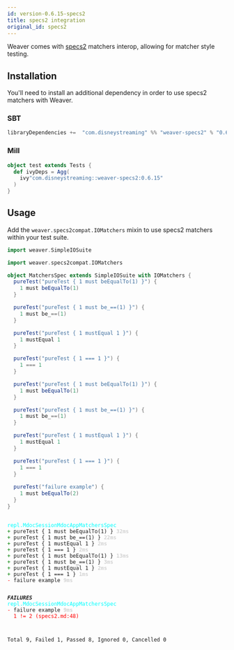 ```yaml
---
id: version-0.6.15-specs2
title: specs2 integration
original_id: specs2
---
```


Weaver comes with [specs2](http://specs2.org/) matchers interop, allowing for matcher style testing.

## Installation

You'll need to install an additional dependency in order to use specs2 matchers with Weaver.

### SBT
```scala
libraryDependencies +=  "com.disneystreaming" %% "weaver-specs2" % "0.6.15" % Test
```

### Mill
```scala
object test extends Tests {
  def ivyDeps = Agg(
    ivy"com.disneystreaming::weaver-specs2:0.6.15"
  )
}
```

## Usage

Add the `weaver.specs2compat.IOMatchers` mixin to use specs2 matchers within your test suite.

```scala
import weaver.SimpleIOSuite

import weaver.specs2compat.IOMatchers

object MatchersSpec extends SimpleIOSuite with IOMatchers {
  pureTest("pureTest { 1 must beEqualTo(1) }") {
    1 must beEqualTo(1)
  }

  pureTest("pureTest { 1 must be_==(1) }") {
    1 must be_==(1)
  }

  pureTest("pureTest { 1 mustEqual 1 }") {
    1 mustEqual 1
  }

  pureTest("pureTest { 1 === 1 }") {
    1 === 1
  }

  pureTest("pureTest { 1 must beEqualTo(1) }") {
    1 must beEqualTo(1)
  }

  pureTest("pureTest { 1 must be_==(1) }") {
    1 must be_==(1)
  }

  pureTest("pureTest { 1 mustEqual 1 }") {
    1 mustEqual 1
  }

  pureTest("pureTest { 1 === 1 }") {
    1 === 1
  }
  
  pureTest("failure example") {
    1 must beEqualTo(2)
  }
}
```

<div class='terminal'><pre><code class = 'nohighlight'>
<span style='color: cyan'>repl.MdocSessionMdocAppMatchersSpec</span>
<span style='color: green'>+&nbsp;</span>pureTest&nbsp;{&nbsp;1&nbsp;must&nbsp;beEqualTo(1)&nbsp;}&nbsp;<span style='color: lightgray'><b>32ms</span></b>
<span style='color: green'>+&nbsp;</span>pureTest&nbsp;{&nbsp;1&nbsp;must&nbsp;be_==(1)&nbsp;}&nbsp;<span style='color: lightgray'><b>22ms</span></b>
<span style='color: green'>+&nbsp;</span>pureTest&nbsp;{&nbsp;1&nbsp;mustEqual&nbsp;1&nbsp;}&nbsp;<span style='color: lightgray'><b>2ms</span></b>
<span style='color: green'>+&nbsp;</span>pureTest&nbsp;{&nbsp;1&nbsp;===&nbsp;1&nbsp;}&nbsp;<span style='color: lightgray'><b>2ms</span></b>
<span style='color: green'>+&nbsp;</span>pureTest&nbsp;{&nbsp;1&nbsp;must&nbsp;beEqualTo(1)&nbsp;}&nbsp;<span style='color: lightgray'><b>13ms</span></b>
<span style='color: green'>+&nbsp;</span>pureTest&nbsp;{&nbsp;1&nbsp;must&nbsp;be_==(1)&nbsp;}&nbsp;<span style='color: lightgray'><b>3ms</span></b>
<span style='color: green'>+&nbsp;</span>pureTest&nbsp;{&nbsp;1&nbsp;mustEqual&nbsp;1&nbsp;}&nbsp;<span style='color: lightgray'><b>2ms</span></b>
<span style='color: green'>+&nbsp;</span>pureTest&nbsp;{&nbsp;1&nbsp;===&nbsp;1&nbsp;}&nbsp;<span style='color: lightgray'><b>1ms</span></b>
<span style='color: red'>-&nbsp;</span>failure&nbsp;example&nbsp;<span style='color: lightgray'><b>9ms</span></b>

<span style='color: red'>*************</span>FAILURES<span style='color: red'>*************</span>
<span style='color: cyan'>repl.MdocSessionMdocAppMatchersSpec</span>
<span style='color: red'>-&nbsp;</span>failure&nbsp;example&nbsp;<span style='color: lightgray'><b>9ms</span></b><br /><span style='color: red'>&nbsp;&nbsp;1&nbsp;!=&nbsp;2&nbsp;(specs2.md:48)</span>

Total&nbsp;9,&nbsp;Failed&nbsp;1,&nbsp;Passed&nbsp;8,&nbsp;Ignored&nbsp;0,&nbsp;Cancelled&nbsp;0
</code></pre></div>
